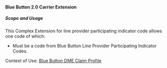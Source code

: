 #### Blue Button 2.0 Carrier Extension


##### Scope and Usage

This Complex Extension for line provider participating indicator code allows one code of which:

* Must be a code from Blue Button Line Provider Participating Indicator Codes.

Context of Use: [Blue Button DME Claim Profile]({{site.data.structuredefinitions.bluebutton-dme-claim.path}})
